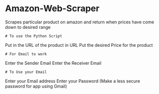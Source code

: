 # Amazon-Web-Scraper
Scrapes particular product on amazon and return when prices have come down to desired range

    # To use the Python Script 

Put in the URL of the product in URL 
Put the desired Price for the product

    # For Email to work

Enter the Sender Email
Enter the Receiver Email 

    # To Use your Email
Enter your Email address
Enter your Password (Make a less secure password for app using Gmail)
